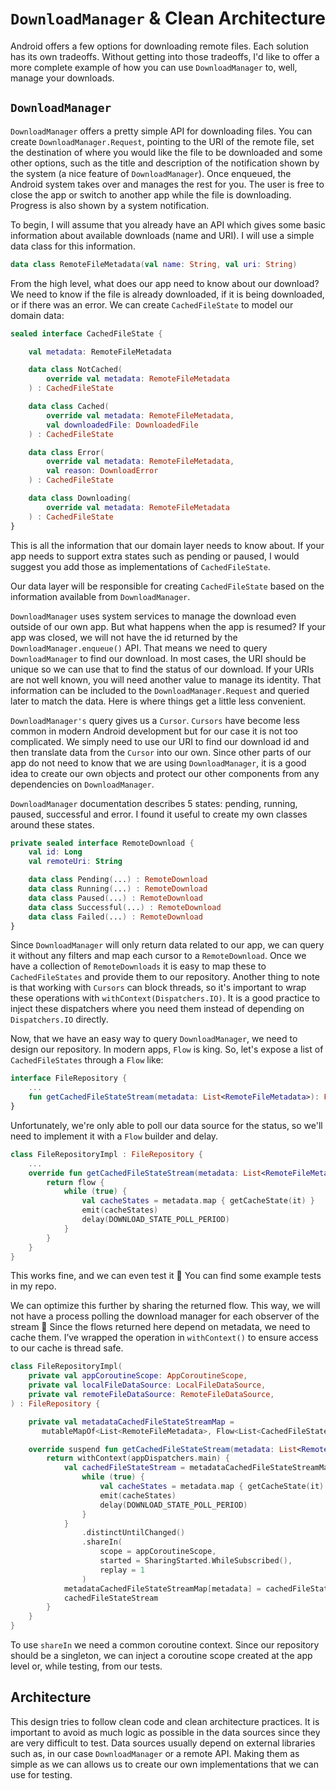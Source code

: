 # `DownloadManager` & Clean Architecture

Android offers a few options for downloading remote files. Each solution has
its own tradeoffs. Without getting into those tradeoffs, I'd like to offer
a more complete example of how you can use `DownloadManager` to, well,
manage your downloads.

## `DownloadManager`

`DownloadManager` offers a pretty simple API for downloading files. You can
create `DownloadManager.Request`, pointing to the URI of the remote file,
set the destination of where you would like the file to be downloaded and
some other options, such as the title and description of the notification
shown by the system (a nice feature of `DownloadManager`). Once enqueued,
the Android system takes over and manages the rest for you. The user is free
to close the app or switch to another app while the file is downloading. Progress
is also shown by a system notification.

To begin, I will assume that you already have an API which gives some basic
information about available downloads (name and URI). I will use a simple data
class for this information.

```kotlin
data class RemoteFileMetadata(val name: String, val uri: String)
```

From the high level, what does our app need to know about our download? We
need to know if the file is already downloaded, if it is being downloaded, or
if there was an error. We can create `CachedFileState` to model our domain
data:

```kotlin
sealed interface CachedFileState {

    val metadata: RemoteFileMetadata

    data class NotCached(
        override val metadata: RemoteFileMetadata
    ) : CachedFileState

    data class Cached(
        override val metadata: RemoteFileMetadata,
        val downloadedFile: DownloadedFile
    ) : CachedFileState

    data class Error(
        override val metadata: RemoteFileMetadata,
        val reason: DownloadError
    ) : CachedFileState

    data class Downloading(
        override val metadata: RemoteFileMetadata
    ) : CachedFileState
}
```

This is all the information that our domain layer needs to know about. If
your app needs to support extra states such as pending or paused, I would
suggest you add those as implementations of `CachedFileState`.

Our data layer will be responsible for creating `CachedFileState` based on the
information available from `DownloadManager`.

`DownloadManager` uses system services to manage the download even outside of
our own app. But what happens when the app is resumed? If your app was closed, we will not
have the id returned by the `DownloadManager.enqueue()` API. That means we need
to query `DownloadManager` to find our download. In most cases, the URI should
be unique so we can use that to find the status of our download. If your URIs are
not well known, you will need another value to manage its identity. That information
can be included to the `DownloadManager.Request` and queried later to match the data.
Here is where things get a little less convenient.

`DownloadManager's` query gives us a `Cursor`. `Cursors` have become less common
in modern Android development but for our case it is not too complicated. We simply need to use our URI to find
our download id and then translate data from the `Cursor` into our own. Since
other parts of our app do not need to know that we are using `DownloadManager`,
it is a good idea to create our own objects and protect our other components
from any dependencies on `DownloadManager`.

`DownloadManager` documentation describes 5 states: pending, running, paused, 
successful and error. I found it useful to create my own classes around these
states.

```kotlin
private sealed interface RemoteDownload {
    val id: Long
    val remoteUri: String

    data class Pending(...) : RemoteDownload
    data class Running(...) : RemoteDownload
    data class Paused(...) : RemoteDownload
    data class Successful(...) : RemoteDownload
    data class Failed(...) : RemoteDownload
}
```

Since `DownloadManager` will only return data related to our app, we can
query it without any filters and map each cursor to a `RemoteDownload`. Once we
have a collection of `RemoteDownloads` it is easy to map these to
`CachedFileStates` and provide them to our repository. Another thing to note is
that working with `Cursors` can block threads, so it's important to wrap these
operations with `withContext(Dispatchers.IO)`. It is a good practice to inject
these dispatchers where you need them instead of depending on
`Dispatchers.IO` directly.

Now, that we have an easy way to query `DownloadManager`, we need to design our
repository. In modern apps, `Flow` is king. So, let's expose a list of 
`CachedFileStates` through a `Flow` like:

```kotlin
interface FileRepository {
    ...
    fun getCachedFileStateStream(metadata: List<RemoteFileMetadata>): Flow<List<CachedFileState>>
}
```

Unfortunately, we're only able to poll our data source for the status, so we'll
need to implement it with a `Flow` builder and delay.

```kotlin
class FileRepositoryImpl : FileRepository {
    ...
    override fun getCachedFileStateStream(metadata: List<RemoteFileMetadata>): Flow<List<CachedFileState>> {
        return flow {
            while (true) {
                val cacheStates = metadata.map { getCacheState(it) }
                emit(cacheStates)
                delay(DOWNLOAD_STATE_POLL_PERIOD)
            }
        }
    }
}
```

This works fine, and we can even test it 🎉 You can find some example tests in
my repo.

We can optimize this further by sharing the returned flow. This way, we will not
have a process polling the download manager for each observer of the stream 💪
Since the flows returned here depend on metadata, we need to cache them. I’ve
wrapped the operation in `withContext()` to ensure access to our cache is thread safe.

```kotlin
class FileRepositoryImpl(
    private val appCoroutineScope: AppCoroutineScope,
    private val localFileDataSource: LocalFileDataSource,
    private val remoteFileDataSource: RemoteFileDataSource,
) : FileRepository {

    private val metadataCachedFileStateStreamMap = 
       mutableMapOf<List<RemoteFileMetadata>, Flow<List<CachedFileState>>>()

    override suspend fun getCachedFileStateStream(metadata: List<RemoteFileMetadata>): Flow<List<CachedFileState>> {
        return withContext(appDispatchers.main) {
            val cachedFileStateStream = metadataCachedFileStateStreamMap[metadata] ?: flow {
                while (true) {
                    val cacheStates = metadata.map { getCacheState(it) }
                    emit(cacheStates)
                    delay(DOWNLOAD_STATE_POLL_PERIOD)
                }
            }
                .distinctUntilChanged()
                .shareIn(
                    scope = appCoroutineScope,
                    started = SharingStarted.WhileSubscribed(),
                    replay = 1
                )
            metadataCachedFileStateStreamMap[metadata] = cachedFileStateStream
            cachedFileStateStream
        }
    }
}
```

To use `shareIn` we need a common coroutine context. Since our repository
should be a singleton, we can inject a coroutine scope created at the app
level or, while testing, from our tests.

## Architecture

This design tries to follow clean code and clean architecture practices. It is
important to avoid as much logic as possible in the data sources since they are
very difficult to test. Data sources usually depend on external libraries such
as, in our case `DownloadManager` or a remote API. Making them as simple as we
can allows us to create our own implementations that we can use for testing.
